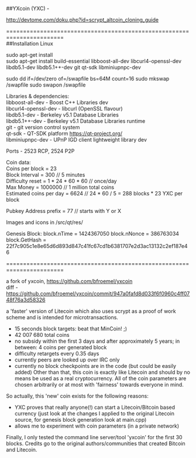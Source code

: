 ##YXcoin (YXC) - 

http://devtome.com/doku.php?id=scrypt_altcoin_cloning_guide     

=======================================================================    
##Installation Linux  

sudo apt-get install   
sudo apt-get install build-essential libboost-all-dev libcurl4-openssl-dev libdb5.1-dev libdb5.1++-dev git qt-sdk libminiupnpc-dev

sudo dd if=/dev/zero of=/swapfile bs=64M count=16
sudo mkswap /swapfile
sudo swapon /swapfile


Libraries & dependencies:   
libboost-all-dev - Boost C++ Libraries dev   
libcurl4-openssl-dev - libcurl (OpenSSL flavour)   
libdb5.1-dev - Berkeley v5.1 Database Libraries   
libdb5.1++-dev - Berkeley v5.1 Database Libraries runtime   
git - git version control system   
qt-sdk - QT-SDK platform  https://qt-project.org/    
libminiupnpc-dev - UPnP IGD client lightweight library dev   

Ports - 2523 RCP, 2524 P2P 

  
Coin data:   
Coins per block = 23   
Block Interval = 300   // 5 minutes   
Difficulty reset  =  1 * 24 * 60 * 60 // once/day     
Max Money = 1000000 // 1 million total coins   
Estimated coins per day = 6624 // 24 * 60 / 5 = 288 blocks * 23 YXC per block   

Pubkey Address prefix = 77  // starts with Y or X  

Images and icons in  /src/qt/res/     

Genesis Block: 
block.nTime = 1424367050
block.nNonce = 386763034
block.GetHash = 22f7c905c1e8e65d6d893d847c41fc67cd1b6381707e2d3ac13132c2ef187e46

   
=======================================================================

a fork of yxcoin, https://github.com/bfroemel/yxcoin    
diff - https://github.com/bfroemel/yxcoin/commit/947a0fafd8d033f6f0960c4ff0748f76a3d58326   


a 'faster' version of Litecoin which also uses scrypt
as a proof of work scheme and is intended for microtransactions.
 - 15 seconds block targets: beat that MinCoin! ;)
 - 42 007 680 total coins
 - no subsidy within the first 3 days and after approximately 5 years;
    in between: 4 coins per generated block
 - difficulty retargets every 0.35 days
 - currently peers are looked up over IRC only
 - currently no block checkpoints are in the code (but could be easily
   added)
Other than that, this coin is exactly like Litecoin and should by no
means be used as a real cryptocurrency. All of the coin parameters
are chosen arbitrarily or at most with 'fairness' towards everyone in mind.

So actually, this 'new' coin exists for the following reasons:
 - YXC proves that really anyone(!) can start a Litecoin/Bitcoin based currency
    (just look at the changes I applied to the original Litecoin source,
     for genesis block generation look at main.cpp)
 - allows me to experiment with coin parameters (in a private network)

Finally, I only tested the command line server/tool 'yxcoin' for the
first 30 blocks. Credits go to the original authors/communities that
created Bitcoin and Litecoin.

